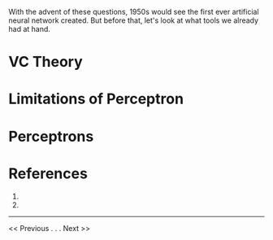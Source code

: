 With the advent of these questions, 1950s would see the first ever artificial neural network created. But before that, let's look at what tools we already had at hand.

# VC Theory
# Limitations of Perceptron
# Perceptrons



# References
1. 
2. 
---
<< Previous . . .   Next >>
<!--stackedit_data:
eyJoaXN0b3J5IjpbLTk5NjM3Njg4OV19
-->